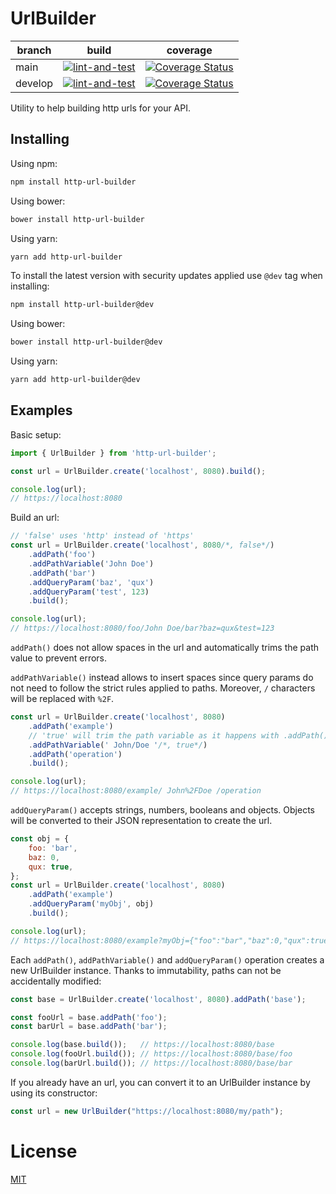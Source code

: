 # UrlBuilder

| branch | build | coverage |
| --- | --- | --- |
| main | [![lint-and-test](https://github.com/FlamingTuri/url-builder/actions/workflows/lint-and-test.yml/badge.svg)](https://github.com/FlamingTuri/url-builder/actions/workflows/lint-and-test.yml) | [![Coverage Status](https://coveralls.io/repos/github/FlamingTuri/url-builder/badge.svg?branch=main)](https://coveralls.io/github/FlamingTuri/url-builder?branch=main) |
| develop | [![lint-and-test](https://github.com/FlamingTuri/url-builder/actions/workflows/lint-and-test.yml/badge.svg?branch=develop)](https://github.com/FlamingTuri/url-builder/actions/workflows/lint-and-test.yml) | [![Coverage Status](https://coveralls.io/repos/github/FlamingTuri/url-builder/badge.svg?branch=develop)](https://coveralls.io/github/FlamingTuri/url-builder?branch=develop) |

Utility to help building http urls for your API.

## Installing

Using npm:

```bash
npm install http-url-builder
```

Using bower:

```bash
bower install http-url-builder
```

Using yarn:

```bash
yarn add http-url-builder
```

To install the latest version with security updates applied use `@dev` tag when installing:

```bash
npm install http-url-builder@dev
```

Using bower:

```bash
bower install http-url-builder@dev
```

Using yarn:

```bash
yarn add http-url-builder@dev
```

## Examples

Basic setup:
```js
import { UrlBuilder } from 'http-url-builder';

const url = UrlBuilder.create('localhost', 8080).build();

console.log(url);
// https://localhost:8080
```

Build an url:
```js
// 'false' uses 'http' instead of 'https'
const url = UrlBuilder.create('localhost', 8080/*, false*/)
    .addPath('foo')
    .addPathVariable('John Doe')
    .addPath('bar')
    .addQueryParam('baz', 'qux')
    .addQueryParam('test', 123)
    .build();

console.log(url);
// https://localhost:8080/foo/John Doe/bar?baz=qux&test=123
```

`addPath()` does not allow spaces in the url and automatically trims the path value to prevent errors.

`addPathVariable()` instead allows to insert spaces since query params do not need to follow the strict rules applied to paths. Moreover, `/` characters will be replaced with `%2F`.

```js
const url = UrlBuilder.create('localhost', 8080)
    .addPath('example')
    // 'true' will trim the path variable as it happens with .addPath()
    .addPathVariable(' John/Doe '/*, true*/)
    .addPath('operation')
    .build();

console.log(url);
// https://localhost:8080/example/ John%2FDoe /operation
```

`addQueryParam()` accepts strings, numbers, booleans and objects. Objects will be converted to their JSON representation to create the url.
```js
const obj = {
    foo: 'bar',
    baz: 0,
    qux: true,
};
const url = UrlBuilder.create('localhost', 8080)
    .addPath('example')
    .addQueryParam('myObj', obj)
    .build();

console.log(url);
// https://localhost:8080/example?myObj={"foo":"bar","baz":0,"qux":true}
```

Each `addPath()`, `addPathVariable()` and `addQueryParam()` operation creates a new UrlBuilder instance.
Thanks to immutability, paths can not be accidentally modified:
```js
const base = UrlBuilder.create('localhost', 8080).addPath('base');

const fooUrl = base.addPath('foo');
const barUrl = base.addPath('bar');

console.log(base.build());   // https://localhost:8080/base
console.log(fooUrl.build()); // https://localhost:8080/base/foo
console.log(barUrl.build()); // https://localhost:8080/base/bar
```

If you already have an url, you can convert it to an UrlBuilder instance by using its constructor:
```js
const url = new UrlBuilder("https://localhost:8080/my/path");
```

# License

[MIT](LICENSE)
